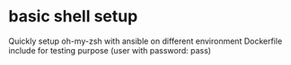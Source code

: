 # basic shell setup
Quickly setup oh-my-zsh with ansible on different environment 
Dockerfile include for testing purpose (user with password: pass)
